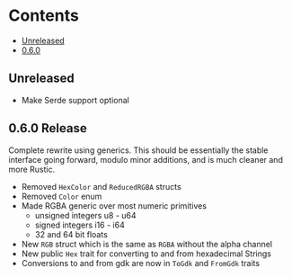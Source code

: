 # Contents
* [Unreleased](#unreleased)
* [0.6.0](#0.6.0-release)

## Unreleased
* Make Serde support optional

## 0.6.0 Release
Complete rewrite using generics. This should be essentially the stable interface
going forward, modulo minor additions, and is much cleaner and more Rustic.
* Removed `HexColor` and `ReducedRGBA` structs
* Removed `Color` enum
* Made RGBA generic over most numeric primitives
  * unsigned integers u8 - u64
  * signed integers i16 - i64
  * 32 and 64 bit floats
* New `RGB` struct which is the same as `RGBA` without the alpha channel
* New public `Hex` trait for converting to and from hexadecimal Strings
* Conversions to and from gdk are now in `ToGdk` and `FromGdk` traits
